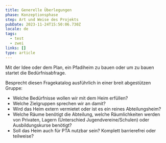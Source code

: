 ```yaml
---
title: Generelle Überlegungen
phase: Konzeptionsphase
step: Art und Weise des Projekts
pubDate: 2023-11-24T15:50:06.730Z
locale: de
tags:
  - test
  - zwei
links: []
type: article
---
```


Mit der Idee oder dem Plan, ein Pfadiheim zu bauen oder um zu bauen startet die Bedürfnisabfrage. 

Besprecht diesen Fragekatalog ausführlich in einer breit abgestützen Gruppe:

- Welche Bedürfnisse wollen wir mit dem Heim erfüllen? 
- Welche Zielgruppen sprechen wir an damit?
- Wird das Heim extern vermietet oder ist es ein reines Abteilungsheim?
- Welche Räume benötigt die Abteilung, welche Räumlichkeiten werden von Privaten, Lagern (Unterschied Jugendvereine/Schulen) oder Ausbildungskurse benötigt?
- Soll das Heim auch für PTA nutzbar sein? Komplett barrierefrei oder teilweise?
